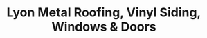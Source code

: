 ---
title: "Lyon Metal Roofing, Vinyl Siding, Windows & Doors"
url: /jamesville/lyon-metal-roofing-vinyl-siding-windows-und-doors/
shop: Baumarkt
---